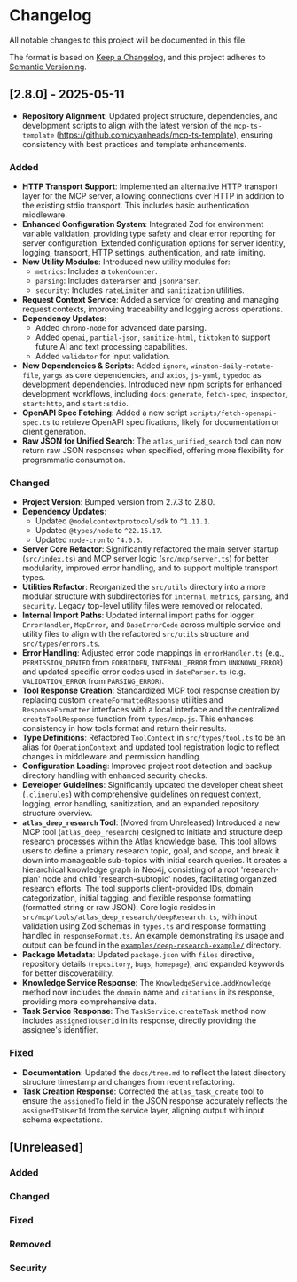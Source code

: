 # Changelog

All notable changes to this project will be documented in this file.

The format is based on [Keep a Changelog](https://keepachangelog.com/en/1.0.0/),
and this project adheres to [Semantic Versioning](https://semver.org/spec/v2.0.0.html).

## [2.8.0] - 2025-05-11

- **Repository Alignment**: Updated project structure, dependencies, and development scripts to align with the latest version of the `mcp-ts-template` (https://github.com/cyanheads/mcp-ts-template), ensuring consistency with best practices and template enhancements.

### Added

- **HTTP Transport Support**: Implemented an alternative HTTP transport layer for the MCP server, allowing connections over HTTP in addition to the existing stdio transport. This includes basic authentication middleware.
- **Enhanced Configuration System**: Integrated Zod for environment variable validation, providing type safety and clear error reporting for server configuration. Extended configuration options for server identity, logging, transport, HTTP settings, authentication, and rate limiting.
- **New Utility Modules**: Introduced new utility modules for:
  - `metrics`: Includes a `tokenCounter`.
  - `parsing`: Includes `dateParser` and `jsonParser`.
  - `security`: Includes `rateLimiter` and `sanitization` utilities.
- **Request Context Service**: Added a service for creating and managing request contexts, improving traceability and logging across operations.
- **Dependency Updates**:
  - Added `chrono-node` for advanced date parsing.
  - Added `openai`, `partial-json`, `sanitize-html`, `tiktoken` to support future AI and text processing capabilities.
  - Added `validator` for input validation.
- **New Dependencies & Scripts**: Added `ignore`, `winston-daily-rotate-file`, `yargs` as core dependencies, and `axios`, `js-yaml`, `typedoc` as development dependencies. Introduced new npm scripts for enhanced development workflows, including `docs:generate`, `fetch-spec`, `inspector`, `start:http`, and `start:stdio`.
- **OpenAPI Spec Fetching**: Added a new script `scripts/fetch-openapi-spec.ts` to retrieve OpenAPI specifications, likely for documentation or client generation.
- **Raw JSON for Unified Search**: The `atlas_unified_search` tool can now return raw JSON responses when specified, offering more flexibility for programmatic consumption.

### Changed

- **Project Version**: Bumped version from 2.7.3 to 2.8.0.
- **Dependency Updates**:
  - Updated `@modelcontextprotocol/sdk` to `^1.11.1`.
  - Updated `@types/node` to `^22.15.17`.
  - Updated `node-cron` to `^4.0.3`.
- **Server Core Refactor**: Significantly refactored the main server startup (`src/index.ts`) and MCP server logic (`src/mcp/server.ts`) for better modularity, improved error handling, and to support multiple transport types.
- **Utilities Refactor**: Reorganized the `src/utils` directory into a more modular structure with subdirectories for `internal`, `metrics`, `parsing`, and `security`. Legacy top-level utility files were removed or relocated.
- **Internal Import Paths**: Updated internal import paths for logger, `ErrorHandler`, `McpError`, and `BaseErrorCode` across multiple service and utility files to align with the refactored `src/utils` structure and `src/types/errors.ts`.
- **Error Handling**: Adjusted error code mappings in `errorHandler.ts` (e.g., `PERMISSION_DENIED` from `FORBIDDEN`, `INTERNAL_ERROR` from `UNKNOWN_ERROR`) and updated specific error codes used in `dateParser.ts` (e.g. `VALIDATION_ERROR` from `PARSING_ERROR`).
- **Tool Response Creation**: Standardized MCP tool response creation by replacing custom `createFormattedResponse` utilities and `ResponseFormatter` interfaces with a local interface and the centralized `createToolResponse` function from `types/mcp.js`. This enhances consistency in how tools format and return their results.
- **Type Definitions**: Refactored `ToolContext` in `src/types/tool.ts` to be an alias for `OperationContext` and updated tool registration logic to reflect changes in middleware and permission handling.
- **Configuration Loading**: Improved project root detection and backup directory handling with enhanced security checks.
- **Developer Guidelines**: Significantly updated the developer cheat sheet (`.clinerules`) with comprehensive guidelines on request context, logging, error handling, sanitization, and an expanded repository structure overview.
- **`atlas_deep_research` Tool**: (Moved from Unreleased) Introduced a new MCP tool (`atlas_deep_research`) designed to initiate and structure deep research processes within the Atlas knowledge base. This tool allows users to define a primary research topic, goal, and scope, and break it down into manageable sub-topics with initial search queries. It creates a hierarchical knowledge graph in Neo4j, consisting of a root 'research-plan' node and child 'research-subtopic' nodes, facilitating organized research efforts. The tool supports client-provided IDs, domain categorization, initial tagging, and flexible response formatting (formatted string or raw JSON). Core logic resides in `src/mcp/tools/atlas_deep_research/deepResearch.ts`, with input validation using Zod schemas in `types.ts` and response formatting handled in `responseFormat.ts`. An example demonstrating its usage and output can be found in the [`examples/deep-research-example/`](./examples/deep-research-example/) directory.
- **Package Metadata**: Updated `package.json` with `files` directive, repository details (`repository`, `bugs`, `homepage`), and expanded keywords for better discoverability.
- **Knowledge Service Response**: The `KnowledgeService.addKnowledge` method now includes the `domain` name and `citations` in its response, providing more comprehensive data.
- **Task Service Response**: The `TaskService.createTask` method now includes `assignedToUserId` in its response, directly providing the assignee's identifier.


### Fixed

- **Documentation**: Updated the `docs/tree.md` to reflect the latest directory structure timestamp and changes from recent refactoring.
- **Task Creation Response**: Corrected the `atlas_task_create` tool to ensure the `assignedTo` field in the JSON response accurately reflects the `assignedToUserId` from the service layer, aligning output with input schema expectations.

## [Unreleased]

### Added

### Changed

### Fixed

### Removed

### Security

